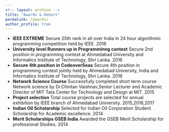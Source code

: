 ```yaml
---
<!-- layout: archive -->
title: "Awards & Honors"
permalink: /awards/
author_profile: true
---
```

* **IEEE EXTREME** Secure 25th rank in all over India in 24 hour algorithmic programming competition held by IEEE. 2016
* **University level Runners up in Programminng contest** Secure 2nd position in programming contest at Ahmedabad University and Informatics Institute of Technology, Shri Lanka. 2016
* **Secure 4th position in CodeoverSeas** Secure 4th position in programming contest jointly held by Ahmedabad University, India and Informatics Institute of Technology, Shri Lanka. 2016
* **Network Science Course** Successfully completed short term course Network science by Dr.Chintan Vaishnav,Senior Lecturer and Academic Director of MIT Tata Center for Technology and Design at MIT. 2015
* **Project selection** Total course projects are selected for annual exhibition by IEEE branch of Ahmedabad University. 2015,2016,2017
* **Indian Oil Scholarship** Selected for Indian Oil Corporation Student Scholarship for Academic excellence. 2014
* **Merit Scholarships GSEB India** Awarded the GSEB Merit Scholarship for professional Studies. 2014

